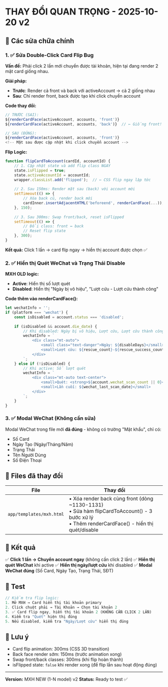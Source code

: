 # THAY ĐỔI QUAN TRỌNG - 2025-10-20 v2

## 🔧 Các sửa chữa chính

### 1. ✅ Sửa Double-Click Card Flip Bug

**Vấn đề:** Phải click 2 lần mới chuyển được tài khoản, hiện tại đang render 2 mặt card giống nhau.

**Giải pháp:**
- **Trước**: Render cả front và back với activeAccount → cả 2 giống nhau
- **Sau**: Chỉ render front, back được tạo khi click chuyển account

**Code thay đổi:**
```javascript
// TRƯỚC (SAI):
${renderCardFace(activeAccount, accounts, 'front')}
${renderCardFace(activeAccount, accounts, 'back')}  // ← Giống front!

// SAU (ĐÚNG):
${renderCardFace(activeAccount, accounts, 'front')}
<!-- Mặt sau được cập nhật khi click chuyển account -->
```

**Flip Logic:**
```javascript
function flipCardToAccount(cardId, accountId) {
    // 1. Cập nhật state và add flip class NGAY
    state.isFlipped = true;
    state.activeAccountId = accountId;
    wrapper.classList.add('flipped');  // ← CSS flip ngay lập tức
    
    // 2. Sau 150ms: Render mặt sau (back) với account mới
    setTimeout(() => {
        // Xóa back cũ, render back mới
        cardInner.insertAdjacentHTML('beforeend', renderCardFace(...));
    }, 150);
    
    // 3. Sau 300ms: Swap front/back, reset isFlipped
    setTimeout(() => {
        // Đổi class: front ↔ back
        // Reset flip state
    }, 300);
}
```

**Kết quả:** Click 1 lần → card flip ngay → hiển thị account được chọn ✅

### 2. ✅ Hiển thị Quét WeChat và Trạng Thái Disable

**MXH OLD logic:**
- **Active**: Hiển thị số lượt quét
- **Disabled**: Hiển thị "Ngày bị vô hiệu", "Lượt cứu - Lượt cứu thành công"

**Code thêm vào renderCardFace():**
```javascript
let wechatInfo = '';
if (platform === 'wechat') {
    const isDisabled = account.status === 'disabled';
    
    if (isDisabled && account.die_date) {
        // Khi disabled: Ngày bị vô hiệu, Lượt cứu, Lượt cứu thành công
        wechatInfo = `
            <div class="mt-auto">
                <small class="text-danger">Ngày: ${disableDays}</small>
                <small>Lượt cứu: ${rescue_count}-${rescue_success_count}</small>
            </div>
        `;
    } else if (!isDisabled) {
        // Khi active: Số lượt quét
        wechatInfo = `
            <div class="mt-auto text-center">
                <small>Quét: <strong>${account.wechat_scan_count || 0}</strong></small>
                <small>Lần cuối: ${wechat_last_scan_date}</small>
            </div>
        `;
    }
}
```

### 3. ✅ Modal WeChat (Không cần sửa)

Modal WeChat trong file mới **đã đúng** - không có trường "Mật khẩu", chỉ có:
- Số Card
- Ngày Tạo (Ngày/Tháng/Năm)
- Trạng Thái
- Tên Người Dùng
- Số Điện Thoại

## 📂 Files đã thay đổi

| File | Thay đổi |
|------|----------|
| `app/templates/mxh.html` | • Xóa render back cùng front (dòng ~1130-1131)<br>• Sửa hàm flipCardToAccount() - 3 bước xử lý<br>• Thêm renderCardFace() - hiển thị quét/disable |

## 🎯 Kết quả

✅ **Click 1 lần → Chuyển account ngay** (không cần click 2 lần)
✅ **Hiển thị quét WeChat** khi active
✅ **Hiển thị ngày/lượt cứu** khi disabled
✅ **Modal WeChat đúng** (Số Card, Ngày Tạo, Trạng Thái, SĐT)

## 🧪 Test

```javascript
// Kiểm tra flip logic:
1. Mở MXH → Card hiển thị tài khoản primary
2. Click chuột phải → Tài Khoản → Chọn tài khoản 2
3. ✅ Card flip ngay, hiển thị tài khoản 2 (KHÔNG CẦN CLICK 2 LẦN)
4. Kiểm tra "Quét" hiện thị đúng
5. Nếu disabled, kiểm tra "Ngày/Lượt cứu" hiển thị đúng
```

## 📝 Lưu ý

- Card flip animation: 300ms (CSS 3D transition)
- Back face render sớm: 150ms (trước animation xong)
- Swap front/back classes: 300ms (khi flip hoàn thành)
- isFlipped state: `false` khi render xong (để flip lần sau hoạt động đúng)

---

**Version:** MXH NEW (1-N model) v2
**Status:** Ready to test ✅
